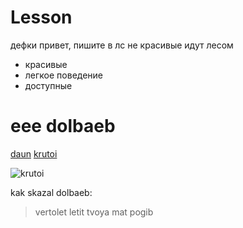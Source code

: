 # Lesson
дефки привет, пишите в лс
не красивые идут лесом
<ul>
  <li>красивые</li>
  <li>легкое поведение</li>
  <li>доступные</li>
</ul>

<h1> eee dolbaeb </h1>

[daun](https://github.com/sazhod)
[krutoi](https://github.com/CherryRocket)

![krutoi](https://avatars1.githubusercontent.com/u/46626251?s=460&v=4)

kak skazal dolbaeb:

> vertolet letit
> tvoya mat pogib
